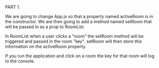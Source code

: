 PART 1.

We are going to change App.js so that a property named activeRoom is in the constructor. We are then going
to add a method named setRoom that will be passed in as a prop to RoomList.

In RoomList when a user clicks a "room" the setRoom method will be triggered and passed in the room "key". setRoom will then store this information on the activeRoom property.


If you run the application and click on a room the key for that room will log to the console.












